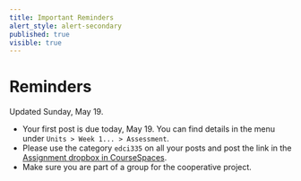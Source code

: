 ```yaml
---
title: Important Reminders
alert_style: alert-secondary
published: true
visible: true
---
```


# Reminders
Updated Sunday, May 19.

- Your first post is due today, May 19. You can find details in the menu  under `Units > Week 1... > Assessment`.
- Please use the category `edci335` on all your posts and post the link in the [Assignment dropbox in CourseSpaces](https://coursespaces.uvic.ca).
- Make sure you are part of a group for the cooperative project.

